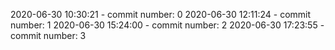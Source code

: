 2020-06-30 10:30:21 - commit number: 0
2020-06-30 12:11:24 - commit number: 1
2020-06-30 15:24:00 - commit number: 2
2020-06-30 17:23:55 - commit number: 3
